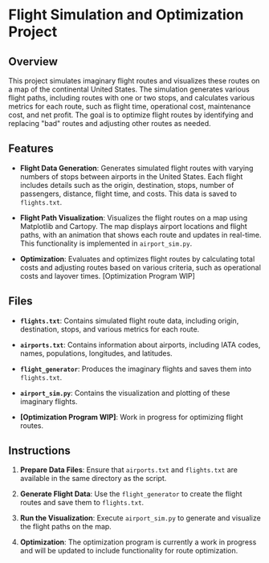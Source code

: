 # Flight Simulation and Optimization Project

## Overview

This project simulates imaginary flight routes and visualizes these routes on a map of the continental United States. The simulation generates various flight paths, including routes with one or two stops, and calculates various metrics for each route, such as flight time, operational cost, maintenance cost, and net profit. The goal is to optimize flight routes by identifying and replacing "bad" routes and adjusting other routes as needed.

## Features

- **Flight Data Generation**: Generates simulated flight routes with varying numbers of stops between airports in the United States. Each flight includes details such as the origin, destination, stops, number of passengers, distance, flight time, and costs. This data is saved to `flights.txt`.

- **Flight Path Visualization**: Visualizes the flight routes on a map using Matplotlib and Cartopy. The map displays airport locations and flight paths, with an animation that shows each route and updates in real-time. This functionality is implemented in `airport_sim.py`.

- **Optimization**: Evaluates and optimizes flight routes by calculating total costs and adjusting routes based on various criteria, such as operational costs and layover times. [Optimization Program WIP]

## Files

- **`flights.txt`**: Contains simulated flight route data, including origin, destination, stops, and various metrics for each route.

- **`airports.txt`**: Contains information about airports, including IATA codes, names, populations, longitudes, and latitudes.

- **`flight_generator`**: Produces the imaginary flights and saves them into `flights.txt`.

- **`airport_sim.py`**: Contains the visualization and plotting of these imaginary flights.

- **[Optimization Program WIP]**: Work in progress for optimizing flight routes.

## Instructions

1. **Prepare Data Files**: Ensure that `airports.txt` and `flights.txt` are available in the same directory as the script.

2. **Generate Flight Data**: Use the `flight_generator` to create the flight routes and save them to `flights.txt`.

3. **Run the Visualization**: Execute `airport_sim.py` to generate and visualize the flight paths on the map.

4. **Optimization**: The optimization program is currently a work in progress and will be updated to include functionality for route optimization.